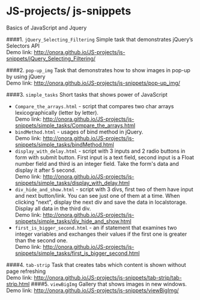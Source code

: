 JS-projects/ js-snippets
===========
Basics of JavaScript and Jquery

####1.	`jQuery_Selecting_Filtering`
Simple task that demonstrates jQuery’s Selectors API
<br />Demo link: http://onora.github.io/JS-projects/js-snippets/jQuery_Selecting_Filtering/

####2.	`pop-up_img`
Task that demonstrates how to show images in pop-up by using jQuery
<br />Demo link: http://onora.github.io/JS-projects/js-snippets/pop-up_img/

####3.	`simple_tasks`
Short tasks that shows power of JavaScript 

* `Compare_the_arrays.html` - script that compares two char arrays lexicographically (letter by letter).
<br />Demo link: http://onora.github.io/JS-projects/js-snippets/simple_tasks/Compare_the_arrays.html
* `bindMethod.html` - usages of bind method in jQuery.
<br />Demo link: http://onora.github.io/JS-projects/js-snippets/simple_tasks/bindMethod.html
* `display_with_delay.html` - script with 3 inputs and 2 radio buttons in form with submit button. First input is a text field, second input is a Float number field and third is an integer field. Take the form's data and display it after 5 second.
<br />Demo link: http://onora.github.io/JS-projects/js-snippets/simple_tasks/display_with_delay.html
* `div_hide_and_show.html` - script with 3 divs, first two of them have input and next button/link. You can see just one of them at a time. When clicking "next", display the next div and save the data in localstorage.  Display all data in the third div.
<br />Demo link: http://onora.github.io/JS-projects/js-snippets/simple_tasks/div_hide_and_show.html
* `first_is_bigger_second.html` - an if statement that examines two integer variables and exchanges their values if the first one is greater than the second one.
<br />Demo link: http://onora.github.io/JS-projects/js-snippets/simple_tasks/first_is_bigger_second.html

####4.	`tab-strip`
Task that creates tabs which content is shown without page refreshing
<br />Demo link: http://onora.github.io/JS-projects/js-snippets/tab-strip/tab-strip.html
####5.	`viewBigImg`
Gallery that shows images in new windows.
<br />Demo link: http://onora.github.io/JS-projects/js-snippets/viewBigImg/
